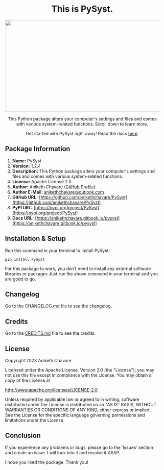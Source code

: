 <h1 align="center">This is PySyst.</h1>

<p align="center"><img src="https://github.com/anikethchavare/PySyst/assets/50455489/a53cfb7f-8364-4d6b-a967-8037ad05bf1d" width="600" height="300"></p>

<p align="center">This Python package alters your computer's settings and files and comes with various system-related functions. Scroll down to learn more.</p>

<p align="center">Get started with PySyst right away! Read the docs <a href="https://anikethchavare.gitbook.io/pysyst">here</a>.</p>

## Package Information

1. **Name:** PySyst</br>
2. **Version:** 1.2.4</br>
3. **Description:** This Python package alters your computer's settings and files and comes with various system-related functions.</br>
4. **License:** Apache License 2.0</br>
5. **Author:** Aniketh Chavare ([GitHub Profile](https://github.com/anikethchavare))</br>
6. **Author E-Mail:** anikethchavare@outlook.com</br>
7. **GitHub URL:** [https://github.com/anikethchavare/PySyst](https://github.com/anikethchavare/PySyst)</br>
8. **PyPI URL:** [https://pypi.org/project/PySyst](https://pypi.org/project/PySyst)</br>
9. **Docs URL:** [https://anikethchavare.gitbook.io/pysyst](https://anikethchavare.gitbook.io/pysyst)

## Installation & Setup

Run this command in your terminal to install PySyst:

`pip install PySyst`

For this package to work, you don't need to install any external software libraries or packages Just run the above command in your terminal and you are good to go.

## Changelog

Go to the [CHANGELOG.md](https://github.com/anikethchavare/PySyst/blob/main/CHANGELOG.md) file to see the changelog.

## Credits

Go to the [CREDITS.md](https://github.com/anikethchavare/PySyst/blob/main/CREDITS.md) file to see the credits.

## License

Copyright 2023 Aniketh Chavare

Licensed under the Apache License, Version 2.0 (the "License");
you may not use this file except in compliance with the License.
You may obtain a copy of the License at

http://www.apache.org/licenses/LICENSE-2.0

Unless required by applicable law or agreed to in writing, software
distributed under the License is distributed on an "AS IS" BASIS,
WITHOUT WARRANTIES OR CONDITIONS OF ANY KIND, either express or implied.
See the License for the specific language governing permissions and
limitations under the License.

## Conclusion

If you experience any problems or bugs, please go to the 'Issues' section and create an issue. I will look into it and resolve it ASAP.

I hope you liked the package. Thank you!
